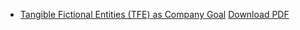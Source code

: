 - [Tangible Fictional Entities (TFE) as Company Goal](Tangible%20Fictional%20Entities%20(TFE)%20as%20Company%20Goal.md) [Download PDF](Tangible%20Fictional%20Entities%20(TFE)%20as%20Company%20Goal.pdf)
